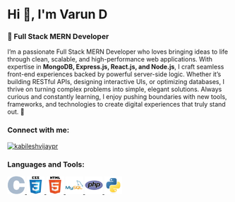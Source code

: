 <h1 align="left">Hi 👋, I'm Varun D</h1>
<h3 align="left">🌟 Full Stack MERN Developer</h3>
<p align="left">
I’m a passionate Full Stack MERN Developer who loves bringing ideas to life through clean, scalable, and high-performance web applications.  
With expertise in <b>MongoDB, Express.js, React.js, and Node.js</b>, I craft seamless front-end experiences backed by powerful server-side logic.  
Whether it’s building RESTful APIs, designing interactive UIs, or optimizing databases, I thrive on turning complex problems into simple, elegant solutions.  
Always curious and constantly learning, I enjoy pushing boundaries with new tools, frameworks, and technologies to create digital experiences that truly stand out. 🚀
</p>



<h3 align="left">Connect with me:</h3>
<p align="left">
<a href="https://www.linkedin.com/in/d-varun/" target="blank"><img align="center" src="https://raw.githubusercontent.com/rahuldkjain/github-profile-readme-generator/master/src/images/icons/Social/linked-in-alt.svg" alt="kabileshvijaypr" height="30" width="40" /></a>
</p>

<h3 align="left">Languages and Tools:</h3>
<p align="left"> <a href="https://www.cprogramming.com/" target="_blank" rel="noreferrer"> <img src="https://raw.githubusercontent.com/devicons/devicon/master/icons/c/c-original.svg" alt="c" width="40" height="40"/> </a> <a href="https://www.w3schools.com/css/" target="_blank" rel="noreferrer"> <img src="https://raw.githubusercontent.com/devicons/devicon/master/icons/css3/css3-original-wordmark.svg" alt="css3" width="40" height="40"/> </a> <a href="https://www.w3.org/html/" target="_blank" rel="noreferrer"> <img src="https://raw.githubusercontent.com/devicons/devicon/master/icons/html5/html5-original-wordmark.svg" alt="html5" width="40" height="40"/> </a> <a href="https://www.mysql.com/" target="_blank" rel="noreferrer"> <img src="https://raw.githubusercontent.com/devicons/devicon/master/icons/mysql/mysql-original-wordmark.svg" alt="mysql" width="40" height="40"/> </a> <a href="https://www.php.net" target="_blank" rel="noreferrer"> <img src="https://raw.githubusercontent.com/devicons/devicon/master/icons/php/php-original.svg" alt="php" width="40" height="40"/> </a> <a href="https://www.python.org" target="_blank" rel="noreferrer"> <img src="https://raw.githubusercontent.com/devicons/devicon/master/icons/python/python-original.svg" alt="python" width="40" height="40"/> </a> </p>
